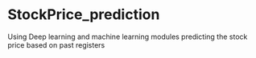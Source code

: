 # StockPrice_prediction
Using Deep learning and machine learning modules predicting the stock price based on past registers
